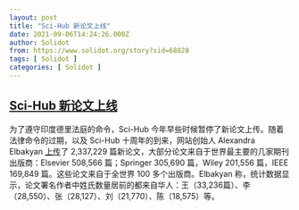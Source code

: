 ```yaml
---
layout: post
title: "Sci-Hub 新论文上线"
date: 2021-09-06T14:24:26.000Z
author: Solidot
from: https://www.solidot.org/story?sid=68828
tags: [ Solidot ]
categories: [ Solidot ]
---
```

<!--1630938266000-->
[Sci-Hub 新论文上线](https://www.solidot.org/story?sid=68828)
------

<div>
为了遵守印度德里法庭的命令，Sci-Hub 今年早些时候暂停了新论文上传。随着法律命令的过期，以及 Sci-Hub 十周年的到来，网站创始人 Alexandra Elbakyan <a href="https://sci-hub.ru/release">上传</a>了 <span class="css-901oao css-16my406 r-poiln3 r-bcqeeo r-qvutc0"> 2,337,229 篇</span>新论文，大部分论文来自于世界最主要的几家期刊出版商：Elsevier 508,566 篇；Springer 305,690 篇，Wiley 201,556 篇，IEEE 169,849 篇。这些论文来自于全世界 100 多个出版商。Elbakyan 称，统计数据显示，论文署名作者中姓氏数量居前的都来自华人：王（33,236篇）、李（28,550）、张（28,127）、刘（21,770）、陈（18,575）等。
</div>
